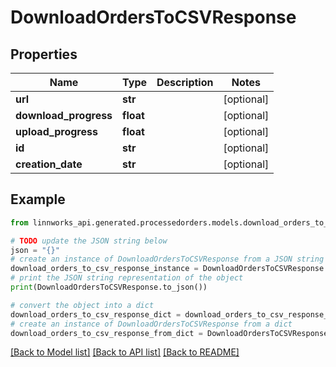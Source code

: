 # DownloadOrdersToCSVResponse


## Properties

Name | Type | Description | Notes
------------ | ------------- | ------------- | -------------
**url** | **str** |  | [optional] 
**download_progress** | **float** |  | [optional] 
**upload_progress** | **float** |  | [optional] 
**id** | **str** |  | [optional] 
**creation_date** | **str** |  | [optional] 

## Example

```python
from linnworks_api.generated.processedorders.models.download_orders_to_csv_response import DownloadOrdersToCSVResponse

# TODO update the JSON string below
json = "{}"
# create an instance of DownloadOrdersToCSVResponse from a JSON string
download_orders_to_csv_response_instance = DownloadOrdersToCSVResponse.from_json(json)
# print the JSON string representation of the object
print(DownloadOrdersToCSVResponse.to_json())

# convert the object into a dict
download_orders_to_csv_response_dict = download_orders_to_csv_response_instance.to_dict()
# create an instance of DownloadOrdersToCSVResponse from a dict
download_orders_to_csv_response_from_dict = DownloadOrdersToCSVResponse.from_dict(download_orders_to_csv_response_dict)
```
[[Back to Model list]](../README.md#documentation-for-models) [[Back to API list]](../README.md#documentation-for-api-endpoints) [[Back to README]](../README.md)


